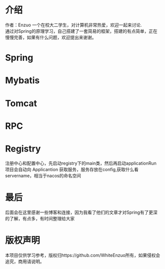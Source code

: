 # 介绍

作者：Enzuo 一个在校大二学生，对计算机非常热爱，欢迎一起来讨论.\
通过对Spring的原理学习，自己搭建了一套简易的框架，搭建的有点简单，正在慢慢完善，如果有什么问题，欢迎提出来谢谢。

# Spring

# Mybatis

# Tomcat

# RPC

# Registry

注册中心和配置中心，先启动registry下的main类，然后再启动applicationRun 项目会自动向 Applicantion 获取服务，服务存放在config,获取什么看servername，相当于nacos的命名空间

# 最后

后面会在这里感谢一些博客和连接，因为我看了他们的文章才对Spring有了更深的了解，有点多，有时间整理给大家

# 版权声明
本项目仅供学习参考，版权归https://github.com/WhiteEnzuo所有，如果侵权会追究，商用请说明。